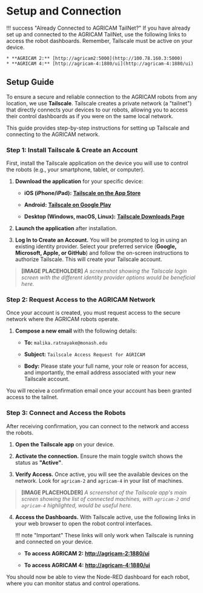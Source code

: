 # Setup and Connection

!!! success "Already Connected to AGRICAM TailNet?"
    If you have already set up and connected to the AGRICAM TailNet, use the following links to access the robot dashboards. Remember, Tailscale must be active on your device.

    * **AGRICAM 2:** [http://agricam2:5000](http://100.78.160.3:5000)
    * **AGRICAM 4:** [http://agricam-4:1880/ui](http://agricam-4:1880/ui)

## Setup Guide

To ensure a secure and reliable connection to the AGRICAM robots from any location, we use **Tailscale**. Tailscale creates a private network (a "tailnet") that directly connects your devices to our robots, allowing you to access their control dashboards as if you were on the same local network.

This guide provides step-by-step instructions for setting up Tailscale and connecting to the AGRICAM network.

### Step 1: Install Tailscale & Create an Account

First, install the Tailscale application on the device you will use to control the robots (e.g., your smartphone, tablet, or computer).

1. **Download the application** for your specific device:

   * **iOS (iPhone/iPad):** [**Tailscale on the App Store**](https://apps.apple.com/us/app/tailscale/id1470499037)

   * **Android:** [**Tailscale on Google Play**](https://play.google.com/store/apps/details?id=com.tailscale.ipn)

   * **Desktop (Windows, macOS, Linux):** [**Tailscale Downloads Page**](https://tailscale.com/download)

2. **Launch the application** after installation.

3. **Log In to Create an Account.** You will be prompted to log in using an existing identity provider. Select your preferred service (**Google, Microsoft, Apple, or GitHub**) and follow the on-screen instructions to authorize Tailscale. This will create your Tailscale account.

> **\[IMAGE PLACEHOLDER\]**
> *A screenshot showing the Tailscale login screen with the different identity provider options would be beneficial here.*

### Step 2: Request Access to the AGRICAM Network

Once your account is created, you must request access to the secure network where the AGRICAM robots operate.

1. **Compose a new email** with the following details:

   * **To:** `malika.ratnayake@monash.edu`

   * **Subject:** `Tailscale Access Request for AGRICAM`

   * **Body:** Please state your full name, your role or reason for access, and importantly, the email address associated with your new Tailscale account.

You will receive a confirmation email once your account has been granted access to the tailnet.

### Step 3: Connect and Access the Robots

After receiving confirmation, you can connect to the network and access the robots.

1. **Open the Tailscale app** on your device.

2. **Activate the connection.** Ensure the main toggle switch shows the status as **"Active"**.

3. **Verify Access.** Once active, you will see the available devices on the network. Look for `agricam-2` and `agricam-4` in your list of machines.

> **\[IMAGE PLACEHOLDER\]**
> *A screenshot of the Tailscale app's main screen showing the list of connected machines, with `agricam-2` and `agricam-4` highlighted, would be useful here.*

4. **Access the Dashboards.** With Tailscale active, use the following links in your web browser to open the robot control interfaces.

   !!! note "Important"
   These links will only work when Tailscale is running and connected on your device.

   * **To access AGRICAM 2:** [**http://agricam-2:1880/ui**](http://agricam-2:1880/ui)

   * **To access AGRICAM 4:** [**http://agricam-4:1880/ui**](http://agricam-4:1880/ui)

You should now be able to view the Node-RED dashboard for each robot, where you can monitor status and control operations.